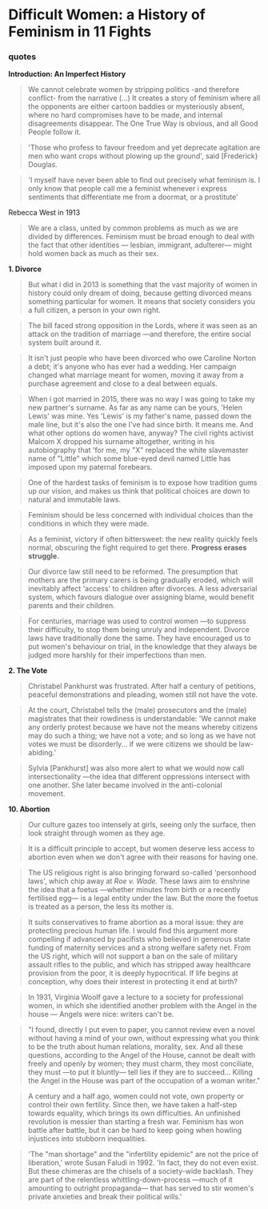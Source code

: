 # Difficult Women: a History of Feminism in 11 Fights

### quotes

**Introduction: An Imperfect History**

> We cannot celebrate women by stripping politics -and therefore conflict- from the narrative (...) It creates a story of feminism where all the opponents are either cartoon baddies or mysteriously absent, where no hard compromises have to be made, and internal disagreements disappear. The One True Way is obvious, and all Good People follow it.

> 'Those who profess to favour freedom and yet deprecate agitation are men who want crops without plowing up the ground', said [Frederick} Douglas.

> 'I myself have never been able to find out precisely what feminism is. I only know that people call me a feminist whenever i express sentiments that differentiate me from a doormat, or a prostitute'

Rebecca West in 1913

> We are a class, united by common problems as much as we are divided by differences. Feminism must be broad enough to deal with the fact that other identities — lesbian, immigrant, adulterer— might hold women back as much as their sex.

**1. Divorce**

> But what i did in 2013 is something that the vast majority of women in history could only dream of doing, because getting divorced means something particular for women. It means that society considers you a full citizen, a person in your own right.

> The bill faced strong opposition in the Lords, where it was seen as an attack on the tradition of marriage —and therefore, the entire social system built around it.

> It isn't just people who have been divorced who owe Caroline Norton a debt; it's anyone who has ever had a wedding. Her campaign changed what marriage meant for women, moving it away from a purchase agreement and close to a deal between equals.

> When i got married in 2015, there was no way I was going to take my new partner's surname. As far as any name can be yours, 'Helen Lewis' was mine. Yes 'Lewis' is my father's name, passed down the male line, but it's also the one I've had since birth. It means me. And what other options do women have, anyway? The civil rights activist Malcom X dropped his surname altogether, writing in his autobiography that 'for me, my "X" replaced the white slavemaster name of "Little" which some blue-eyed devil named Little has imposed upon my paternal forebears.

> One of the hardest tasks of feminism is to expose how tradition gums up our vision, and makes us think that political choices are down to natural and immutable laws.

> Feminism should be less concerned with individual choices than the conditions in which they were made.

> As a feminist, victory if often bittersweet: the new reality quickly feels normal, obscuring the fight required to get there. **Progress erases struggle.**

> Our divorce law still need to be reformed. The presumption that mothers are the primary carers is being gradually eroded, which will inevitably affect 'access' to children after divorces. A less adversarial system, which favours dialogue over assigning blame, would benefit parents and their children.

> For centuries, marriage was used to control women —to suppress their difficulty, to stop them being unruly and independent. Divorce laws have traditionally done the same. They have encouraged us to put women's behaviour on trial, in the knowledge that they always be judged more harshly for their imperfections than men.

**2. The Vote**

> Christabel Pankhurst was frustrated. After half a century of petitions, peaceful demonstrations and pleading, women still not have the vote.

> At the court, Christabel tells the (male) prosecutors and the (male) magistrates that their rowdiness is understandable: 'We cannot make any orderly protest because we have not the means whereby citizens may do such a thing; we have not a vote; and so long as we have not votes we must be disorderly... if we were citizens we should be law-abiding.'

> Sylvia [Pankhurst] was also more alert to what we would now call intersectionality —the idea that different oppressions intersect with one another. She later became involved in the anti-colonial movement.


**10. Abortion**

> Our culture gazes too intensely at girls, seeing only the surface, then look straight through women as they age.

> It is a difficult principle to accept, but women deserve less access to abortion even when we don't agree with their reasons for having one.

> The US religious right is also bringing forward so-called 'personhood laws', which chip away at _Roe v. Wade._ These laws aim to enshrine the idea that a foetus —whether minutes from birth or a recently fertilised egg— is a legal entity under the law. But the more the foetus is treated as a person, the less its mother is.

> It suits conservatives to frame abortion as a moral issue: they are protecting precious human life. I would find this argument more compelling if advanced by pacifists who believed in generous state funding of maternity services and a strong welfare safety net. From the US right, which will not support a ban on the sale of military assault rifles to the public, and which has stripped away healthcare provision from the poor, it is deeply hypocritical. If life begins at conception, why does their interest in protecting it end at birth?

> In 1931, Virginia Woolf gave a lecture to a society for professional women, in which she identified another problem with the Angel in the house — Angels were nice: writers can't be.

> "I found, directly I put even to paper, you cannot review even a novel without having a mind of your own, without expressing what you think to be the truth about human relations, morality, sex. And all these questions, according to the Angel of the House, cannot be dealt with freely and openly by women; they must charm, they most conciliate, they must —to put it bluntly— tell lies if they are to succeed... Killing the Angel in the House was part of the occupation of a woman writer."

> A century and a half ago, women could not vote, own property or control their own fertility. Since then, we have taken a half-step towards equality, which brings its own difficulties. An unfinished revolution is messier than starting a fresh war. Feminism has won battle after battle, but it can be hard to keep going when howling injustices into stubborn inequalities.

> 'The "man shortage" and the "infertility epidemic" are not the price of liberation,' wrote Susan Faludi in 1992. 'In fact, they do not even exist. But these chimeras are the chisels of a society-wide backlash. They are part of the relentless whittling-down-process —much of it amounting to outright propaganda— that has served to stir women's private anxieties and break their political wills.'
